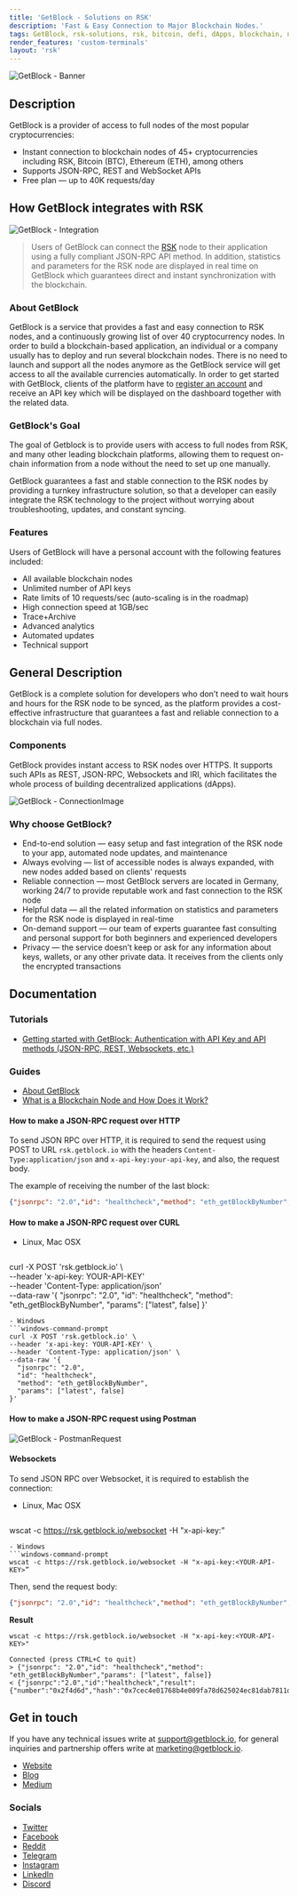 ```yaml
---
title: 'GetBlock - Solutions on RSK'
description: 'Fast & Easy Connection to Major Blockchain Nodes.'
tags: GetBlock, rsk-solutions, rsk, bitcoin, defi, dApps, blockchain, node
render_features: 'custom-terminals'
layout: 'rsk'
---
```


![GetBlock - Banner](/assets/img/solutions/getblock/logo.svg)

## Description

GetBlock is a provider of access to full nodes of the most popular cryptocurrencies:
- Instant connection to blockchain nodes of 45+ cryptocurrencies including  RSK, Bitcoin (BTC), Ethereum (ETH), among others
- Supports JSON-RPC, REST and WebSocket APIs
- Free plan — up to 40K requests/day

## How GetBlock integrates with RSK

![GetBlock - Integration](/assets/img/solutions/getblock/nodes.png)

> Users of GetBlock can connect the [RSK](https://getblock.io/nodes/rsk) node to their application using a fully compliant JSON-RPC API method. In addition, statistics and parameters for the RSK node are displayed in real time on GetBlock which guarantees direct and instant synchronization with the blockchain.

### About GetBlock

GetBlock is a service that provides a fast and easy connection to RSK nodes, and a continuously growing list of over 40 cryptocurrency nodes.
In order to build a blockchain-based application, an individual or a company usually has to deploy and run several blockchain nodes. There is no need to launch and support all the nodes anymore as the GetBlock service will get access to all the available currencies automatically.
In order to get started with GetBlock, clients of the platform have to [register an account](https://account.getblock.io) and receive an API key which will be displayed on the dashboard together with the related data.

### GetBlock's Goal

The goal of Getblock is to provide users with access to full nodes from RSK, and many other leading blockchain platforms, allowing them to request on-chain information from a node without the need to set up one manually.

GetBlock guarantees a fast and stable connection to the RSK nodes by providing a turnkey infrastructure solution, so that a developer can easily integrate the RSK technology to the project without worrying about troubleshooting, updates, and constant syncing.

### Features

Users of GetBlock will have a personal account with the following features included:

- All available blockchain nodes 
- Unlimited number of API keys
- Rate limits of 10 requests/sec (auto-scaling is in the roadmap)
- High connection speed at 1GB/sec
- Trace+Archive
- Advanced analytics
- Automated updates
- Technical support

## General Description

GetBlock is a complete solution for developers who don’t need to wait hours and hours for the RSK node to be synced, as the platform provides a cost-effective infrastructure that guarantees a fast and reliable connection to a blockchain via full nodes.

### Components

GetBlock provides instant access to RSK nodes over HTTPS. It supports such APIs as REST, JSON-RPC, Websockets and IRI, which facilitates the whole process of building decentralized applications (dApps).

![GetBlock - ConnectionImage](/assets/img/solutions/getblock/components.png)


### Why choose GetBlock?

- End-to-end solution — easy setup and fast integration of the RSK node to your app, automated node updates, and maintenance
- Always evolving —  list of accessible nodes is always expanded, with new nodes added based on clients' requests
- Reliable connection  — most GetBlock servers are located in Germany, working 24/7 to provide reputable work and fast connection to the RSK node
- Helpful data — all the related information on statistics and parameters for the RSK node is displayed in real-time
- On-demand support — our team of experts guarantee fast consulting and personal support for both beginners and experienced developers
- Privacy — the service doesn’t keep or ask for any information about keys, wallets, or any other private data. It receives from the clients only the encrypted transactions

## Documentation

### Tutorials

- [Getting started with GetBlock: Authentication with API Key and API methods (JSON-RPC, REST, Websockets, etc.)](https://getblock.io/docs)

### Guides

- [About GetBlock](https://getblock.io/about)
- [What is a Blockchain Node and How Does it Work?](https://getblock.io/blog/what-is-a-blockchain-node-and-how-does-it-work)

#### How to make a JSON-RPC request over HTTP

To send JSON RPC over HTTP, it is required to send the request using POST to URL `rsk.getblock.io` with the headers `Content-Type:application/json` and `x-api-key:your-api-key`, and also, the request body. 

The example of receiving the number of the last block:

```json
{"jsonrpc": "2.0","id": "healthcheck","method": "eth_getBlockByNumber","params": ["latest", false]}
```

#### How to make a JSON-RPC request over CURL

[](#top "multiple-terminals")
- Linux, Mac OSX
  ```shell
curl -X POST 'rsk.getblock.io' \                         
--header 'x-api-key: YOUR-API-KEY' \
--header 'Content-Type: application/json' \
--data-raw '{
    "jsonrpc": "2.0",
    "id": "healthcheck",
    "method": "eth_getBlockByNumber",
    "params": ["latest", false]
}'
  ```
- Windows
  ```windows-command-prompt
curl -X POST 'rsk.getblock.io' \                         
--header 'x-api-key: YOUR-API-KEY' \
--header 'Content-Type: application/json' \
--data-raw '{
    "jsonrpc": "2.0",
    "id": "healthcheck",
    "method": "eth_getBlockByNumber",
    "params": ["latest", false]
}'
  ```

#### How to make a JSON-RPC request using Postman

![GetBlock - PostmanRequest](/assets/img/solutions/getblock/postman.png)

#### Websockets

To send JSON RPC over Websocket, it is required to establish the connection:

[](#top "multiple-terminals")
- Linux, Mac OSX
  ```shell
wscat -c https://rsk.getblock.io/websocket -H "x-api-key:<YOUR-API-KEY>”
  ```
- Windows
  ```windows-command-prompt
wscat -c https://rsk.getblock.io/websocket -H "x-api-key:<YOUR-API-KEY>”
  ```

Then, send the request body:

```json
{"jsonrpc": "2.0","id": "healthcheck","method": "eth_getBlockByNumber","params": ["latest", false]}
```

**Result**

```
wscat -c https://rsk.getblock.io/websocket -H "x-api-key:<YOUR-API-KEY>"

Connected (press CTRL+C to quit)
> {"jsonrpc": "2.0","id": "healthcheck","method": "eth_getBlockByNumber","params": ["latest", false]}
< {"jsonrpc":"2.0","id":"healthcheck","result":{"number":"0x2f4d6d","hash":"0x7cec4e01768b4e009fa78d625024ec81dab7811dc2e497f6d831fb051f41c236","parentHash":"0xf0af3726672c218c33e81de33e5f69bb008555931bd63056d24bde6a2cbfca87"..........
```

## Get in touch


If you have any technical issues write at [support@getblock.io](mailto:support@getblock.io), for general inquiries and partnership offers write at [marketing@getblock.io](mailto:marketing@getblock.io).

- [Website](https://getblock.io)
- [Blog](https://getblock.io/blog)
- [Medium](https://getblock.medium.com/)

### Socials

- [Twitter](http://twitter.com/getblockio)
- [Facebook](http://facebook.com/getblockio)
- [Reddit](http://reddit.com/r/getblockio/)
- [Telegram](http://t.me/getblockio_eng) 
- [Instagram](http://instagram.com/getblock.io)
- [LinkedIn](http://linkedin.com/company/getblock)
- [Discord](https://discord.gg/9GdSbf6) 